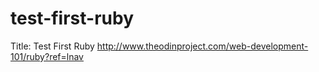 # test-first-ruby
Title: Test First Ruby
http://www.theodinproject.com/web-development-101/ruby?ref=lnav
